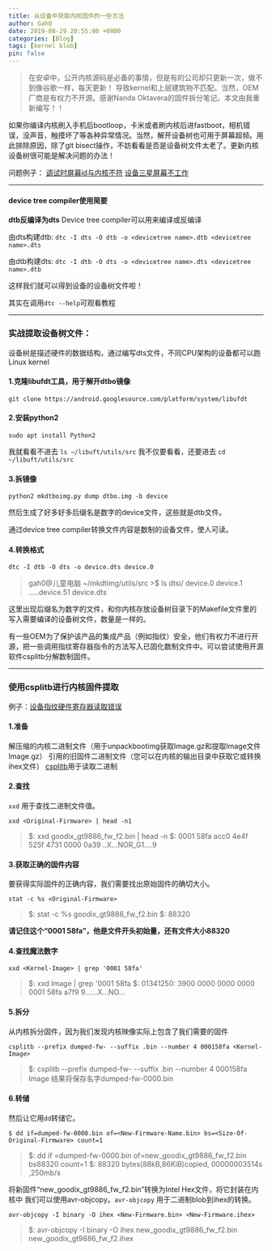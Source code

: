 ```yaml
---
title: 从设备中获取内核固件的一些方法
author: Gah0
date: 2019-08-29 20:55:00 +0800
categories: [Blog]
tags: [kernel blob]
pin: false
---
```


> 在安卓中，公开内核源码是必备的事情，但是有的公司却只更新一次，做不到像谷歌一样，每天更新！
> 导致kernel和上层建筑物不匹配。当然，OEM厂商是有权力不开源。感谢Nanda Oktavera的固件拆分笔记。本文由我重新编写！！

​         如果你编译内核刷入手机后bootloop，卡米或者刷内核后进fastboot，相机错误，没声音，触摸坏了等各种异常情况。当然，解开设备树也可用于屏幕超频。用此排除原因，除了git bisect操作，不妨看看是否是设备树文件太老了。更新内核设备树很可能是解决问题的办法！


问题例子：
[调试时屏幕id与内核不符][1]
[设备三星屏幕不工作][2]

------



#### device tree compiler使用简要

**dtb反编译为dts**
Device tree compiler可以用来编译或反编译

由dts构建dtb:
`dtc -I dts -O dtb -o <devicetree name>.dtb <devicetree name>.dts`

由dtb构建dts:
`dtc -I dtb -O dts -o <devicetree name>.dts <devicetree name>.dtb`

这样我们就可以得到设备的设备树文件啦！

其实在调用`dtc --help`可观看教程



------



### 实战提取设备树文件：

设备树是描述硬件的数据结构，通过编写dts文件，不同CPU架构的设备都可以跑Linux kernel

#### 1.克隆libufdt工具，用于解开dtbo镜像

`git clone https://android.googlesource.com/platform/system/libufdt`

#### 2.安装python2

`sudo apt install Python2`

我就看看不进去
`ls ~/libuft/utils/src`
我不仅要看看，还要进去
`cd ~/libuft/utils/src`

#### 3.拆镜像

```
python2 mkdtboimg.py dump dtbo.img -b device
```
然后生成了好多好多后缀名是数字的device文件，这些就是dtb文件。

通过device tree compiler转换文件内容是数制的设备文件，使人可读。

#### 4.转换格式

```
dtc -I dtb -O dts -o device.dts device.0
```

> gah0@儿童电脑  ~/mkdtimg/utils/src >$ ls dtsi/
> device.0 device.1 .....device.51 device.dts

这里出现后缀名为数字的文件，和你内核存放设备树目录下的Makefile文件里的写入需要编译的设备树文件，数量是一样的。


有一些OEM为了保护该产品的集成产品（例如指纹）安全，他们有权力不进行开源，把一些调用指纹寄存器指令的方法写入已固化数制文件中。可以尝试使用开源软件csplitb分解数制固件。


---------------------------------



###  使用csplitb进行内核固件提取



例子：[设备指纹硬件寄存器读取错误][3]



#### 1.准备

解压缩的内核二进制文件（用于unpackbootimg获取Image.gz和提取Image文件Image.gz）
引用的旧固件二进制文件（您可以在内核的输出目录中获取它或转换ihex文件）
[csplitb][4]用于读取二进制



#### 2.查找

`xxd` 用于查找二进制文件值。

`xxd <Original-Firmware> | head -n1`

> $: xxd goodix_gt9886_fw_f2.bin | head -n
> $: 0001 58fa acc0 4e4f 525f 4731 0000 0a39        ..X...NOR_G1....9



#### 3.获取正确的固件内容

要获得实际固件的正确内容，我们需要找出原始固件的确切大小。

`stat -c %s <Original-Firmware>`

> $: stat -c %s goodix_gt9886_fw_f2.bin
> $: 88320

**请记住这个“0001 58fa”，他是文件开头初始量，还有文件大小88320**



#### 4.查找魔法数字

`xxd <Kernel-Image> | grep '0001 58fa'`
> $: xxd Image | grep '0001 58fa
> $: 01341250: 3900 0000 0000 0000 0001 58fa a7f9    9......X...NO...



#### 5.拆分

从内核拆分固件，因为我们发现内核映像实际上包含了我们需要的固件

`csplitb --prefix dumped-fw- --suffix .bin --number 4 000158fa <Kernel-Image>`

> $: csplitb --prefix dumped-fw- --suffix .bin --number 4 000158fa Image
结果将保存名字dumped-fw-0000.bin



#### 6.转储

然后让它用`dd`转储它。

`$ dd if=dumped-fw-0000.bin of=<New-Firmware-Name.bin> bs=<Size-Of-Original-Firmware> count=1`

> $: dd if =dumped-fw-0000.bin of=new_goodix_gt9886_fw_f2.bin bs88320 count=1
> $: 88320 bytes(88kB,86KiB)copied, 00000003514s ,250mb/s

将新固件“new_goodix_gt9886_fw_f2.bin”转换为Intel Hex文件，将它封装在内核中
我们可以使用avr-objcopy。`avr-objcopy` 用于二进制blob到ihex的转换。

`avr-objcopy -I binary -O ihex <New-Firmware.bin> <New-Firmware.ihex>`

> $: avr-objcopy -I binary -O ihex new_goodix_gt9886_fw_f2.bin new_goodix_gt9886_fw_f2.ihex






[1]:https://github.com/lrinQVQ/Xiaomi_Kernel_OpenSource/commit/9a333586a86ebf95f11546b3ca3bcca1c78b3e1a
[2]:https://github.com/MiCode/Xiaomi_Kernel_OpenSource/issues/1116
[3]:https://github.com/MiCode/Xiaomi_Kernel_OpenSource/issues/1101
[4]:https://github.com/mypalmike/csplitb

